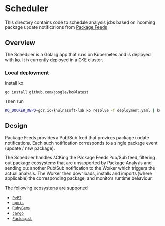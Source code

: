 # Scheduler

This directory contains code to schedule analysis jobs based on incoming package update
notifications from [Package Feeds](https://github.com/khulnasoft-lab/package-feeds)

## Overview

The Scheduler is a Golang app that runs on Kubernetes and is deployed with [ko](https://github.com/google/ko).
It is currently deployed in a GKE cluster.

### Local deployment

Install ko

```bash
go install github.com/google/ko@latest
```

Then run

```bash
KO_DOCKER_REPO=gcr.io/khulnasoft-lab ko resolve -f deployment.yaml | kubectl apply -f -
```

## Design

Package Feeds provides a Pub/Sub feed that provides package update notifications.
Each such notification corresponds to a single package event (update / new package).

The Scheduler handles ACKing the Package Feeds Pub/Sub feed, filtering out package ecosystems that are unsupported by Package Analysis and sending out another Pub/Sub notification to the Worker which triggers the actual analysis. The Worker then downloads, installs and imports (where applicable) the corresponding package, and monitors runtime behaviour.

The following ecosystems are supported
- [`PyPI`](https://pypi.org/)
- [`npmjs`](https://registry.npmjs.org/)
- [`RubyGems`](https://rubygems.org/)
- [`cargo`](https://crates.io/)
- [`Packagist`](https://packagist.org/)
